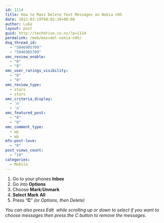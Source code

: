 ```yaml
---
id: 1114
title: How to Mass Delete Text Messages on Nokia n95
date: 2012-03-19T08:02:18+00:00
author: Luke
layout: post
guid: http://techdrive.co.nz/?p=1114
permalink: /mob/massdel-nokia-n95/
dsq_thread_id:
  - "5046905709"
  - "5046905709"
omc_review_enable:
  - "0"
  - "0"
omc_user_ratings_visibility:
  - "0"
  - "0"
omc_review_type:
  - stars
  - stars
omc_criteria_display:
  - 'n'
  - 'n'
omc_featured_post:
  - "0"
  - "0"
omc_comment_type:
  - wp
  - wp
mfn-post-love:
  - "0"
post_views_count:
  - "19"
categories:
  - Mobile
---
```

  1. Go to your phones **Inbox**
  2. Go into **Options**
  3. Choose **Mark**/**Unmark**
  4. **Select** **Mark** **All**
  5. Press &#8220;**C**&#8221; _(or Options, then Delete)_

_You can also press Edit  while scrolling up or down to select if you want to choose messages then press the C button to remove the messages._